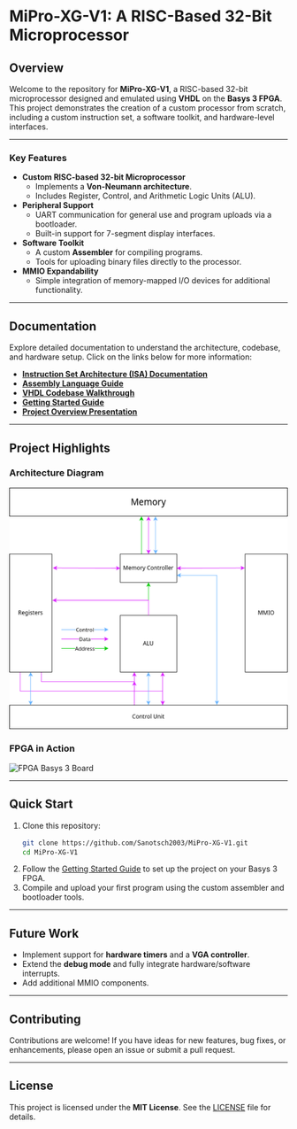 # **MiPro-XG-V1: A RISC-Based 32-Bit Microprocessor**


## **Overview**

Welcome to the repository for **MiPro-XG-V1**, a RISC-based 32-bit microprocessor designed and emulated using **VHDL** on the **Basys 3 FPGA**. This project demonstrates the creation of a custom processor from scratch, including a custom instruction set, a software toolkit, and hardware-level interfaces.

---

### **Key Features**

- **Custom RISC-based 32-bit Microprocessor**
  - Implements a **Von-Neumann architecture**.
  - Includes Register, Control, and Arithmetic Logic Units (ALU).
- **Peripheral Support**
  - UART communication for general use and program uploads via a bootloader.
  - Built-in support for 7-segment display interfaces.
- **Software Toolkit**
  - A custom **Assembler** for compiling programs.
  - Tools for uploading binary files directly to the processor.
- **MMIO Expandability**
  - Simple integration of memory-mapped I/O devices for additional functionality.

---

## **Documentation**

Explore detailed documentation to understand the architecture, codebase, and hardware setup. Click on the links below for more information:

- **[Instruction Set Architecture (ISA) Documentation](#)**  
- **[Assembly Language Guide](#)**  
- **[VHDL Codebase Walkthrough](#)**  
- **[Getting Started Guide](#)**  
- **[Project Overview Presentation](#)**  

---

## **Project Highlights**

### **Architecture Diagram**
![Hardware Architektur](imgs/HardwareArchitecture.png)

### **FPGA in Action**
![FPGA Basys 3 Board](imgs/FPGARunning.jpeg)  

---

## **Quick Start**

1. Clone this repository:  
   ```bash
   git clone https://github.com/Sanotsch2003/MiPro-XG-V1.git
   cd MiPro-XG-V1
   ```
2. Follow the [Getting Started Guide](#) to set up the project on your Basys 3 FPGA.
3. Compile and upload your first program using the custom assembler and bootloader tools.

---

## **Future Work**

- Implement support for **hardware timers** and a **VGA controller**.  
- Extend the **debug mode** and fully integrate hardware/software interrupts.  
- Add additional MMIO components.

---

## **Contributing**

Contributions are welcome! If you have ideas for new features, bug fixes, or enhancements, please open an issue or submit a pull request.

---

## **License**

This project is licensed under the **MIT License**. See the [LICENSE](LICENSE.md) file for details.
